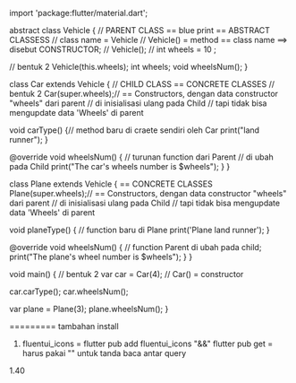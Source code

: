 import 'package:flutter/material.dart';

abstract class Vehicle { // PARENT CLASS == blue print == ABSTRACT CLASSESS
// class name = Vehicle
// Vehicle() = method == class name ==> disebut CONSTRUCTOR;
  // Vehicle();
  // int wheels = 10 ;

  // bentuk 2
  Vehicle(this.wheels);
  int wheels;
  void wheelsNum();
}

class Car extends Vehicle { // CHILD CLASS == CONCRETE CLASSES
  // bentuk 2
  Car(super.wheels);// == Constructors, dengan data constructor "wheels" dari parent
  // di inisialisasi ulang pada Child
  // tapi tidak bisa mengupdate data 'Wheels' di parent

  void carType() {// method baru di craete sendiri oleh Car
    print("land runner");
  }

  @override
  void wheelsNum() { 
    // turunan function dari Parent 
    // di ubah pada Child
    print("The car's wheels number is $wheels");
  }
}

class Plane extends Vehicle { == CONCRETE CLASSES
  Plane(super.wheels);// == Constructors, dengan data constructor "wheels" dari parent
  // di inisialisasi ulang pada Child
  // tapi tidak bisa mengupdate data 'Wheels' di parent

  void planeType() { // function baru di Plane
    print('Plane land runner');
  }

  @override
  void wheelsNum() { // function Parent di ubah pada child;
    print("The plane's wheel number is $wheels");
  }
}


void main() {
  // bentuk 2
  var car = Car(4); // Car() = constructor

  car.carType();
  car.wheelsNum();

  var plane = Plane(3);
  plane.wheelsNum();
}

=========
tambahan install
1. fluentui_icons
= flutter pub add fluentui_icons "&&" flutter pub get
= harus pakai "" untuk tanda baca antar query


1.40